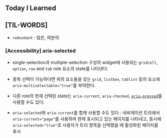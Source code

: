## Today I Learned

## [TIL-WORDS]

- `redundant` : 많은, 여분의

### [Accessibility] aria-selected

- single-selection과 multiple-selection 구성의 widget에 사용되는 `gridcell`, `option`, `row` and `tab` role 요소의 state를 나타낸다.

- 중복 선택이 가능하다면 위의 요소들을 갖는 `grid`, `listbox`, `tablist` 등의 요소에 `aria-multiselectable="true"`를 부여한다.

- 다른 role의 현재 선택된 state는 `aria-current`, `aria-checked`, [`aria-pressed`](../2412/241211.md#accessibility-aria-pressed)를 사용할 수도 있다.

- `aria-selected`와 `aria-current`를 함께 사용할 수도 있다 : 네비게이션 트리에서 `aria-current="page"`를 사용하여 현재 표시되고 있는 페이지를 나타내고, 동시에 `aria-selected="true"`로 사용자가 트리 항목을 선택했을 때 활성화된 페이지를 표시
